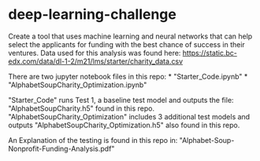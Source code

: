 # deep-learning-challenge
Create a tool that uses machine learning and neural networks that can help select the applicants for funding with the best chance of success in their ventures.
Data used for this analysis was found here: https://static.bc-edx.com/data/dl-1-2/m21/lms/starter/charity_data.csv

There are two jupyter notebook files in this repo:
    * "Starter_Code.ipynb"
    * "AlphabetSoupCharity_Optimization.ipynb"

"Starter_Code" runs Test 1, a baseline test model and outputs the file: "AlphabetSoupCharity.h5" found in this repo.
"AlphabetSoupCharity_Optimization" includes 3 additional test models and outputs "AlphabetSoupCharity_Optimization.h5" also found in this repo.

An Explanation of the testing is found in this repo in: "Alphabet-Soup-Nonprofit-Funding-Analysis.pdf"
